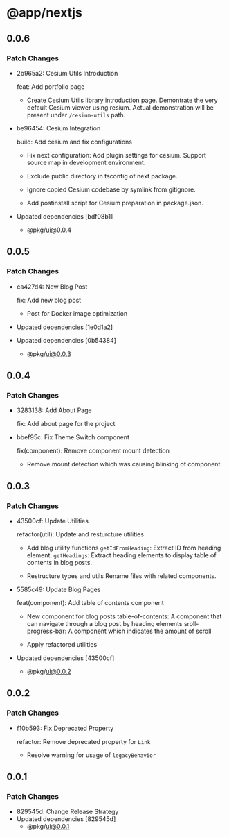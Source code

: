 # @app/nextjs

## 0.0.6

### Patch Changes

- 2b965a2: Cesium Utils Introduction

  feat: Add portfolio page

  - Create Cesium Utils library introduction page.
    Demontrate the very default Cesium viewer using resium.
    Actual demonstration will be present under `/cesium-utils` path.

- be96454: Cesium Integration

  build: Add cesium and fix configurations

  - Fix next configuration:
    Add plugin settings for cesium.
    Support source map in development environment.

  - Exclude public directory in tsconfig of next package.

  - Ignore copied Cesium codebase by symlink from gitignore.

  - Add postinstall script for Cesium preparation in package.json.

- Updated dependencies [bdf08b1]
  - @pkg/ui@0.0.4

## 0.0.5

### Patch Changes

- ca427d4: New Blog Post

  fix: Add new blog post

  - Post for Docker image optimization

- Updated dependencies [1e0d1a2]
- Updated dependencies [0b54384]
  - @pkg/ui@0.0.3

## 0.0.4

### Patch Changes

- 3283138: Add About Page

  fix: Add about page for the project

- bbef95c: Fix Theme Switch component

  fix(component): Remove component mount detection

  - Remove mount detection which was causing blinking of component.

## 0.0.3

### Patch Changes

- 43500cf: Update Utilities

  refactor(util): Update and resturcture utilities

  - Add blog utility functions
    `getIdFromHeading`: Extract ID from heading element.
    `getHeadings`: Extract heading elements to display table of contents in blog posts.

  - Restructure types and utils
    Rename files with related components.

- 5585c49: Update Blog Pages

  feat(component): Add table of contents component

  - New component for blog posts
    table-of-contents: A component that can navigate through a blog post by heading elements
    sroll-progress-bar: A component which indicates the amount of scroll

  - Apply refactored utilities

- Updated dependencies [43500cf]
  - @pkg/ui@0.0.2

## 0.0.2

### Patch Changes

- f10b593: Fix Deprecated Property

  refactor: Remove deprecated property for `Link`

  - Resolve warning for usage of `legacyBehavior`

## 0.0.1

### Patch Changes

- 829545d: Change Release Strategy
- Updated dependencies [829545d]
  - @pkg/ui@0.0.1

